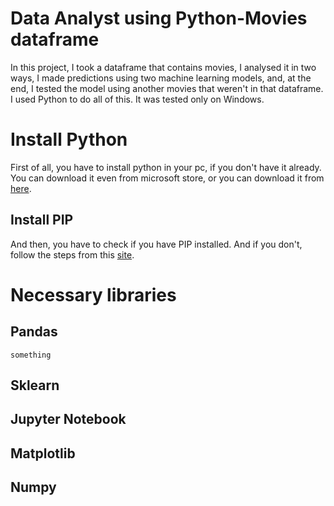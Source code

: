 # Data Analyst using Python-Movies dataframe
In this project, I took a dataframe that contains movies, I analysed it in two ways, I made predictions using two machine learning models, and,
at the end, I tested the model using another movies that weren't in that dataframe. I used Python to do all of this. It was tested only on Windows.

# Install Python
First of all, you have to install python in your pc, if you don't have it already. You can download it even from microsoft store, or you can download it
from [here](https://www.python.org/downloads/).

## Install PIP
And then, you have to check if you have PIP installed. And if you don't, follow the steps from this
[site](https://phoenixnap.com/kb/install-pip-windows).

# Necessary libraries
## Pandas
```something```
## Sklearn
## Jupyter Notebook
## Matplotlib
## Numpy

